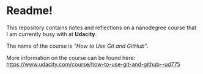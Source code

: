 # Readme!

This repository contains notes and reflections on a nanodegree course that I am currently busy with at **Udacity**.

The name of the course is *"How to Use Git and GitHub"*.

More information on the course can be found here: https://www.udacity.com/course/how-to-use-git-and-github--ud775
